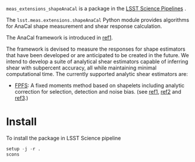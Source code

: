 ``meas_extensions_shapeAnaCal`` is a package in the
[LSST Science Pipelines](https://pipelines.lsst.io) .

The ``lsst.meas.extensions.shapeAnaCal`` Python module provides algorithms for
AnaCal shape measurement and shear response calculation.

The AnaCal framework is introduced in
[ref1](https://ui.adsabs.harvard.edu/abs/2023MNRAS.521.4904L/abstract).

The framework is devised to measure the responses for shape estimators that
have been developed or are anticipated to be created in the future. We intend to
develop a suite of analytical shear estimators capable of inferring shear with
subpercent accuracy, all while maintaining minimal computational time. The
currently supported analytic shear estimators are:
+ [FPFS](https://github.com/mr-superonion/FPFS): A fixed moments method based
  on shapelets including analytic correction for selection, detection and noise
  bias. (see [ref1](https://ui.adsabs.harvard.edu/abs/2018MNRAS.481.4445L/abstract),
  [ref2](https://ui.adsabs.harvard.edu/abs/2021arXiv211001214L/abstract) and
  [ref3](https://ui.adsabs.harvard.edu/abs/2022arXiv220810522L/abstract).)

# Install

To install the package in LSST Science pipeline
```python
setup -j -r .
scons
```
